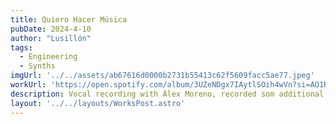 ```yaml
---
title: Quiero Hacer Música
pubDate: 2024-4-10
author: "Lusillón"
tags:
  - Engineering
  - Synths
imgUrl: '../../assets/ab67616d0000b2731b55413c62f5609facc5ae77.jpeg'
workUrl: 'https://open.spotify.com/album/3UZeNDgx7IAytlSOih4wVn?si=AO1RXVe_QsakHgtKWpl-4Q'
description: Vocal recording with Álex Moreno, recorded som additional synths. Production by Álex Granero.
layout: '../../layouts/WorksPost.astro'
---
```

